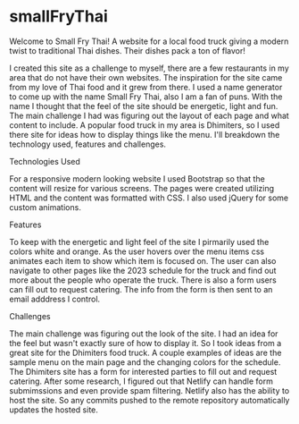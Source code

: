 # smallFryThai
Welcome to Small Fry Thai! A website for a local food truck giving a modern twist to traditional Thai dishes. Their dishes pack a ton of flavor! 

I created this site as a challenge to myself, there are a few restaurants in my area that do not have their own websites. The inspiration for the site came from 
my love of Thai food and it grew from there. I used a name generator to come up with the name Small Fry Thai, also I am a fan of puns. With the name I thought that the
feel of the site should be energetic, light and fun. The main challenge I had was figuring out the layout of each page and what content to include. A popular food truck
in my area is Dhimiters, so I used there site for ideas how to display things like the menu. I'll breakdown the technology used, features and challenges.

Technologies Used

For a responsive modern looking website I used Bootstrap so that the content will resize for various screens. The pages were created utilizing HTML and the content was formatted with CSS. I also used jQuery for some custom animations.

Features

To keep with the energetic and light feel of the site I pirmarily used the colors white and orange. As the user hovers over the menu items css animates each item to show
which item is focused on. The user can also navigate to other pages like the 2023 schedule for the truck and find out more about the people who operate the truck. There is also a form users can fill out to request catering. The info from the form is then sent to an email adddress I control. 

Challenges 

The main challenge was figuring out the look of the site. I had an idea for the feel but wasn't exactly sure of how to display it. So I took ideas from a great site 
for the Dhimiters food truck. A couple examples of ideas are the sample menu on the main page and the changing colors for the schedule. The Dhimiters site has a form
for interested parties to fill out and request catering. After some research, I figured out that Netlify can handle form submimssions and even provide spam filtering.
Netlify also has the ability to host the site. So any commits pushed to the remote repository automatically updates the hosted site.

